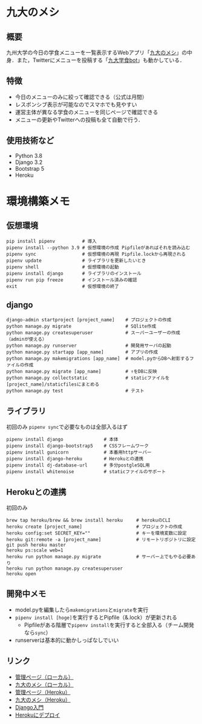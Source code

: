 # 九大のメシ

## 概要
九州大学の今日の学食メニューを一覧表示するWebアプリ「[九大のメシ](qmeshi.herokuapp.com/menues)」の中身．また，Twitterにメニューを投稿する「[九大学食bot](https://twitter.com/qu_gakushoku)」も動かしている．

## 特徴
- 今日のメニューのみに絞って確認できる（公式は月間）
- レスポンシブ表示が可能なのでスマホでも見やすい
- 運営主体が異なる学食のメニューを同じページで確認できる
- メニューの更新やTwitterへの投稿も全て自動で行う．

## 使用技術など
- Python 3.8
- Django 3.2
- Bootstrap 5
- Heroku

# 環境構築メモ

## 仮想環境
```
pip install pipenv          # 導入
pipenv install --python 3.9 # 仮想環境の作成 Pipfileがあればそれを読み込む
pipenv sync                 # 仮想環境の再現 Pipfile.lockから再現される
pipenv update               # ライブラリを更新したいとき
pipenv shell                # 仮想環境の起動
pipenv install django       # ライブラリのインストール
pipenv run pip freeze       # インストール済みの確認
exit                        # 仮想環境の終了
```

## django
```
django-admin startproject [project_name]    # プロジェクトの作成
python manage.py migrate                    # SQlite作成
python manage.py createsuperuser            # スーパーユーザーの作成（adminが使える）
python manage.py runserver                  # 開発用サーバの起動
python manage.py startapp [app_name]        # アプリの作成
python manage.py makemigrations [app_name]  # model.pyからDBへ射影するファイルの作成
python manage.py migrate [app_name]         # ↑をDBに反映
python manage.py collectstatic              # staticファイルを[project_name]/staticfilesにまとめる
python manage.py test                       # テスト
```

## ライブラリ
初回のみ
`pipenv sync`で必要なものは全部入るはず
```
pipenv install django               # 本体
pipenv install django-bootstrap5    # CSSフレームワーク
pipenv install gunicorn             # 本番用httpサーバー
pipenv install django-heroku        # Herokuとの連携
pipenv install dj-database-url      # 多分postgleSQL用
pipenv install whitenoise           # staticファイルのサポート
```

## Herokuとの連携
初回のみ
```
brew tap heroku/brew && brew install heroku     # herokuのCLI
heroku create [project_name]                    # プロジェクトの作成
heroku config:set SECRET_KEY=""                 # キーを環境変数に設定
heroku git:remote -a [project_name]             # リモートリポジトリに設定
git push heroku master
heroku ps:scale web=1               
heroku run python manage.py migrate             # サーバー上でもやる必要あり
heroku run python manage.py createsuperuser
heroku open
```

## 開発中メモ
- model.pyを編集したら`makemigrations`と`migrate`を実行
- `pipenv install [hoge]`を実行するとPipfile（&.lock）が更新される
  - Pipfileがある階層で`pipenv install`を実行すると全部入る（チーム開発なら`sync`）
- runserverは基本的に動かしっぱなしでいい

## リンク
- [管理ページ（ローカル）](http://127.0.0.1:8000/admin/)
- [九大のメシ（ローカル）](http://127.0.0.1:8000/)
- [管理ページ（Heroku）](https://qmeshi.herokuapp.com/admin/)
- [九大のメシ（Heroku）](https://qmeshi.herokuapp.com)
- [Django入門](https://qiita.com/kaki_k/items/511611cadac1d0c69c54)
- [Herokuにデプロイ](https://qiita.com/frosty/items/66f5dff8fc723387108c)
